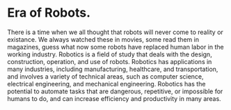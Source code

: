 # Era of Robots.

There is a time when we all thought that robots will never come to reality or existance. We always watched these in movies, some read them in magazines, guess what now
some robots have replaced human labor in the working industry.
Robotics is a field of study that deals with the design, construction, operation, and use of robots. Robotics has applications in many industries, including manufacturing, healthcare, and transportation, and involves a variety of technical areas, such as computer science, electrical engineering, and mechanical engineering. Robotics has the potential to automate tasks that are dangerous, repetitive, or impossible for humans to do, and can increase efficiency and productivity in many areas.
